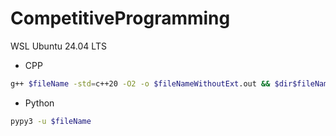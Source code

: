 # CompetitiveProgramming

WSL Ubuntu 24.04 LTS

- CPP
```sh
g++ $fileName -std=c++20 -O2 -o $fileNameWithoutExt.out && $dir$fileNameWithoutExt.out
```

- Python
```sh
pypy3 -u $fileName
```
